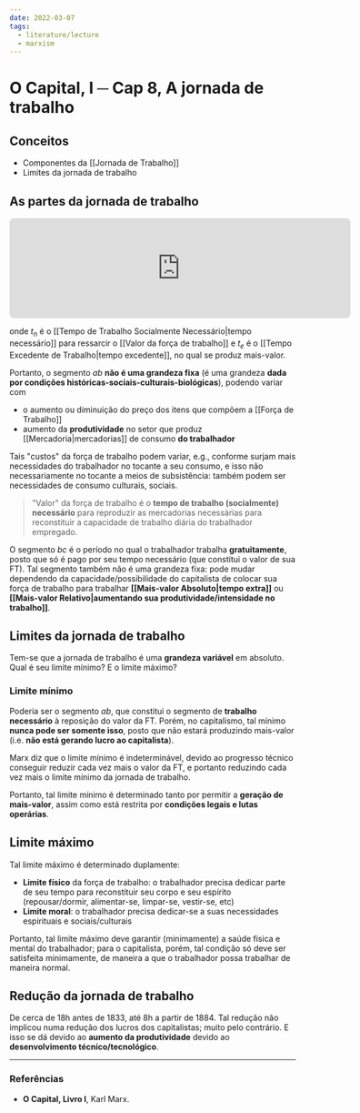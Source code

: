 ```yaml
---
date: 2022-03-07
tags:
  - literature/lecture
  - marxism
---
```

# O Capital, I ─ Cap 8, A jornada de trabalho
## Conceitos
* Componentes da [[Jornada de Trabalho]]
* Limites da jornada de trabalho

## As partes da jornada de trabalho
<!-- https://q.uiver.app/?q=WzAsMyxbMCwwLCJhIl0sWzMsMCwiYiJdLFs3LDAsImMiXSxbMCwxLCJ0X24iLDAseyJzdHlsZSI6eyJoZWFkIjp7Im5hbWUiOiJub25lIn19fV0sWzEsMiwidF9lIiwwLHsic3R5bGUiOnsiaGVhZCI6eyJuYW1lIjoibm9uZSJ9fX1dXQ== --> <iframe class="quiver-embed" src="https://q.uiver.app/?q=WzAsMyxbMCwwLCJhIl0sWzMsMCwiYiJdLFs3LDAsImMiXSxbMCwxLCJ0X24iLDAseyJzdHlsZSI6eyJoZWFkIjp7Im5hbWUiOiJub25lIn19fV0sWzEsMiwidF9lIiwwLHsic3R5bGUiOnsiaGVhZCI6eyJuYW1lIjoibm9uZSJ9fX1dXQ==&embed" width="600" height="176" style="border-radius: 8px; border: none;"></iframe>
onde $t_n$ é o [[Tempo de Trabalho Socialmente Necessário|tempo necessário]] para ressarcir o [[Valor da força de trabalho]]
e $t_e$ é o [[Tempo Excedente de Trabalho|tempo excedente]], no qual se produz mais-valor.

Portanto, o segmento $ab$ **não é uma grandeza fixa** (é uma grandeza **dada por condições históricas-sociais-culturais-biológicas**), podendo variar com
* o aumento ou diminuição do preço dos itens que compõem a [[Força de Trabalho]]
* aumento da **produtividade** no setor que produz [[Mercadoria|mercadorias]] de consumo **do trabalhador**

Tais "custos" da força de trabalho podem variar, e.g., conforme surjam mais necessidades do trabalhador no tocante a seu consumo, e isso não necessariamente no tocante a meios de subsistência: também podem ser necessidades de consumo culturais, sociais.

> "Valor" da força de trabalho é o **tempo de trabalho (socialmente) necessário** para reproduzir as mercadorias necessárias para reconstituir a capacidade de trabalho diária do trabalhador empregado. 

O segmento $bc$ é o período no qual o trabalhador trabalha **gratuitamente**, posto que só é pago por seu tempo necessário (que constitui o valor de sua FT). Tal segmento também não é uma grandeza fixa: pode mudar dependendo da capacidade/possibilidade do capitalista de colocar sua força de trabalho para trabalhar **[[Mais-valor Absoluto|tempo extra]]** ou **[[Mais-valor Relativo|aumentando sua produtividade/intensidade no trabalho]]**. 

## Limites da jornada de trabalho
Tem-se que a jornada de trabalho é uma **grandeza variável** em absoluto. Qual é seu limite mínimo? E o limite máximo?

### Limite mínimo
Poderia ser o segmento $ab$, que constitui o segmento de **trabalho necessário** à reposição do valor da FT. Porém, no capitalismo, tal mínimo **nunca pode ser somente isso**, posto que não estará produzindo mais-valor (i.e. **não está gerando lucro ao capitalista**).

Marx diz que o limite mínimo é indeterminável, devido ao progresso técnico conseguir reduzir cada vez mais o valor da FT, e portanto reduzindo cada vez mais o limite mínimo da jornada de trabalho.

Portanto, tal limite mínimo é determinado tanto por permitir a **geração de mais-valor**, assim como está restrita por **condições legais e lutas operárias**.

## Limite máximo
Tal limite máximo é determinado duplamente:
* **Limite físico** da força de trabalho: o trabalhador precisa dedicar parte de seu tempo para reconstituir seu corpo e seu espírito (repousar/dormir, alimentar-se, limpar-se, vestir-se, etc)
* **Limite moral**: o trabalhador precisa dedicar-se a suas necessidades espirituais e sociais/culturais

Portanto, tal limite máximo deve garantir (minimamente) a saúde física e mental do trabalhador; para o capitalista, porém, tal condição só deve ser satisfeita minimamente, de maneira a que o trabalhador possa trabalhar de maneira normal.

## Redução da jornada de trabalho
De cerca de 18h antes de 1833, até 8h a partir de 1884. Tal redução não implicou numa redução dos lucros dos capitalistas; muito pelo contrário. E isso se dá devido ao **aumento da produtividade** devido ao **desenvolvimento técnico/tecnológico**.


---
### Referências
- **O Capital, Livro I**, Karl Marx.